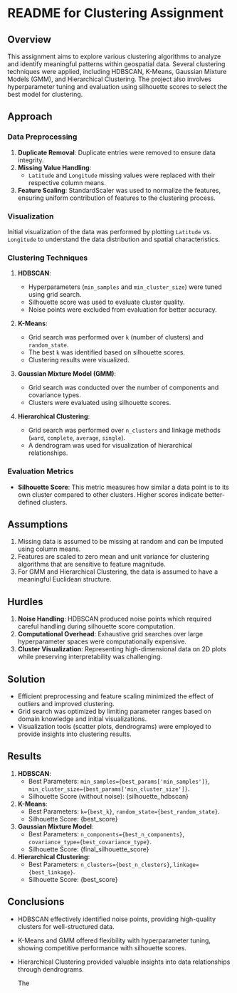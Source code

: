 # README for Clustering Assignment

## Overview
This assignment aims to explore various clustering algorithms to analyze and identify meaningful patterns within geospatial data. Several clustering techniques were applied, including HDBSCAN, K-Means, Gaussian Mixture Models (GMM), and Hierarchical Clustering. The project also involves hyperparameter tuning and evaluation using silhouette scores to select the best model for clustering.

## Approach
### Data Preprocessing
1. **Duplicate Removal**: Duplicate entries were removed to ensure data integrity.
2. **Missing Value Handling**:
   - `Latitude` and `Longitude` missing values were replaced with their respective column means.
3. **Feature Scaling**: StandardScaler was used to normalize the features, ensuring uniform contribution of features to the clustering process.

### Visualization
Initial visualization of the data was performed by plotting `Latitude` vs. `Longitude` to understand the data distribution and spatial characteristics.

### Clustering Techniques
1. **HDBSCAN**:
   - Hyperparameters (`min_samples` and `min_cluster_size`) were tuned using grid search.
   - Silhouette score was used to evaluate cluster quality.
   - Noise points were excluded from evaluation for better accuracy.

2. **K-Means**:
   - Grid search was performed over `k` (number of clusters) and `random_state`.
   - The best `k` was identified based on silhouette scores.
   - Clustering results were visualized.

3. **Gaussian Mixture Model (GMM)**:
   - Grid search was conducted over the number of components and covariance types.
   - Clusters were evaluated using silhouette scores.

4. **Hierarchical Clustering**:
   - Grid search was performed over `n_clusters` and linkage methods (`ward`, `complete`, `average`, `single`).
   - A dendrogram was used for visualization of hierarchical relationships.

### Evaluation Metrics
- **Silhouette Score**: This metric measures how similar a data point is to its own cluster compared to other clusters. Higher scores indicate better-defined clusters.

## Assumptions
1. Missing data is assumed to be missing at random and can be imputed using column means.
2. Features are scaled to zero mean and unit variance for clustering algorithms that are sensitive to feature magnitude.
3. For GMM and Hierarchical Clustering, the data is assumed to have a meaningful Euclidean structure.

## Hurdles
1. **Noise Handling**: HDBSCAN produced noise points which required careful handling during silhouette score computation.
2. **Computational Overhead**: Exhaustive grid searches over large hyperparameter spaces were computationally expensive.
3. **Cluster Visualization**: Representing high-dimensional data on 2D plots while preserving interpretability was challenging.

## Solution
- Efficient preprocessing and feature scaling minimized the effect of outliers and improved clustering.
- Grid search was optimized by limiting parameter ranges based on domain knowledge and initial visualizations.
- Visualization tools (scatter plots, dendrograms) were employed to provide insights into clustering results.

## Results
1. **HDBSCAN**:
   - Best Parameters: `min_samples={best_params['min_samples']}`, `min_cluster_size={best_params['min_cluster_size']}`.
   - Silhouette Score (without noise): {silhouette_hdbscan}
2. **K-Means**:
   - Best Parameters: `k={best_k}`, `random_state={best_random_state}`.
   - Silhouette Score: {best_score}
3. **Gaussian Mixture Model**:
   - Best Parameters: `n_components={best_n_components}`, `covariance_type={best_covariance_type}`.
   - Silhouette Score: {final_silhouette_score}
4. **Hierarchical Clustering**:
   - Best Parameters: `n_clusters={best_n_clusters}`, `linkage={best_linkage}`.
   - Silhouette Score: {best_score}

## Conclusions
- HDBSCAN effectively identified noise points, providing high-quality clusters for well-structured data.
- K-Means and GMM offered flexibility with hyperparameter tuning, showing competitive performance with silhouette scores.
- Hierarchical Clustering provided valuable insights into data relationships through dendrograms.

  The 
